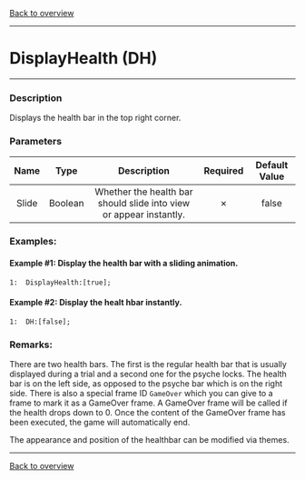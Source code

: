 [Back to overview](index.md)

---
# DisplayHealth (DH)
---
### Description
Displays the health bar in the top right corner.

### Parameters

|Name|Type|Description|Required|Default Value|
|:---:|:---:|:---:|:---:|:---:|
|Slide|Boolean|Whether the health bar should slide into view or appear instantly.|✗|false|

### Examples:
#### Example #1: Display the health bar with a sliding animation.
```
1:  DisplayHealth:[true];
```

#### Example #2: Display the healt hbar instantly.
```
1:  DH:[false];
```

### Remarks:
There are two health bars. The first is the regular health bar that is usually displayed during a trial and a second one for the psyche locks. The health bar is on the left side, as opposed to the psyche bar which is on the right side. There is also a special frame ID `GameOver` which you can give to a frame to mark it as a GameOver frame. A GameOver frame will be called if the health drops down to 0. Once the content of the GameOver frame has been executed, the game will automatically end.

The appearance and position of the healthbar can be modified via themes.

---
[Back to overview](index.md)